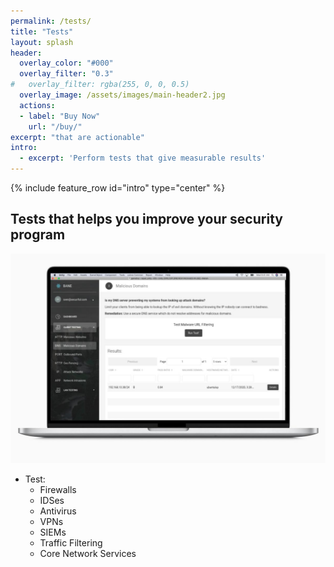 ```yaml
---
permalink: /tests/
title: "Tests"
layout: splash
header:
  overlay_color: "#000"
  overlay_filter: "0.3"
#   overlay_filter: rgba(255, 0, 0, 0.5)
  overlay_image: /assets/images/main-header2.jpg
  actions:
  - label: "Buy Now"
    url: "/buy/"
excerpt: "that are actionable"
intro: 
  - excerpt: 'Perform tests that give measurable results'
---
```

{% include feature_row id="intro" type="center" %}

## Tests that helps you improve your security program
[![Deep dive into the gaps of your security tools](/assets/images/macbook_malwareDomainsTest.jpeg)](/assets/images/macbook_malwareDomainsTest.jpeg)
* Test:
  * Firewalls
  * IDSes
  * Antivirus
  * VPNs
  * SIEMs
  * Traffic Filtering
  * Core Network Services  